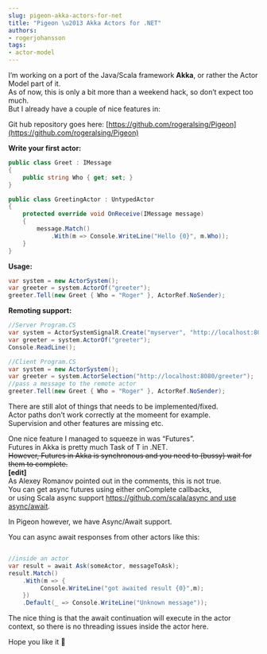 ```yaml
---
slug: pigeon-akka-actors-for-net
title: "Pigeon \u2013 Akka Actors for .NET"
authors:
- rogerjohansson
tags:
- actor-model
---
```

I’m working on a port of the Java/Scala framework **Akka**, or rather the Actor Model part of it.  
As of now, this is only a bit more than a weekend hack, so don’t expect too much.  
But I already have a couple of nice features in:

<!-- truncate -->

Git hub repository goes here: [https://github.com/rogeralsing/Pigeon](https://github.com/rogeralsing/Pigeon)

**Write your first actor:**

```csharp
public class Greet : IMessage
{
    public string Who { get; set; }
}

public class GreetingActor : UntypedActor
{
    protected override void OnReceive(IMessage message)
    {
        message.Match()
            .With(m => Console.WriteLine("Hello {0}", m.Who));
    }
}
```

**Usage:**

```csharp
var system = new ActorSystem();
var greeter = system.ActorOf("greeter");
greeter.Tell(new Greet { Who = "Roger" }, ActorRef.NoSender);
```

**Remoting support:**

```csharp
//Server Program.CS
var system = ActorSystemSignalR.Create("myserver", "http://localhost:8080);
var greeter = system.ActorOf("greeter");
Console.ReadLine();

//Client Program.CS
var system = new ActorSystem();
var greeter = system.ActorSelection("http://localhost:8080/greeter");
//pass a message to the remote actor
greeter.Tell(new Greet { Who = "Roger" }, ActorRef.NoSender);
```

There are still alot of things that needs to be implemented/fixed.  
Actor paths don’t work correctly at the momeent for example.  
Supervision and other features are missing etc.

One nice feature I managed to squeeze in was “Futures”.  
Futures in Akka is pretty much Task of T in .NET.  
~~However, Futures in Akka is synchronous and you need to (bussy) wait for them to complete.~~  
**\[edit\]**  
As Alexey Romanov pointed out in the comments, this is not true.  
You can get async futures using either onComplete callbacks,  
or using Scala async support [https://github.com/scala/async and use async/await](https://github.com/scala/async%20and%20use%20async/await).

In Pigeon however, we have Async/Await support.

You can async await responses from other actors like this:

```csharp

//inside an actor
var result = await Ask(someActor, messageToAsk);
result.Match()
    .With(m => {
         Console.WriteLine("got awaited result {0}",m);
    })
    .Default(_ => Console.WriteLine("Unknown message"));
```

The nice thing is that the await continuation will execute in the actor context, so there is no threading issues inside the actor here.

Hope you like it 🙂
